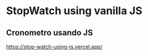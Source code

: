 <h1>StopWatch using vanilla JS</h1>
<h2>Cronometro usando JS</h2>

<a>https://stop-watch-using-js.vercel.app/<a>
